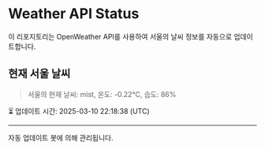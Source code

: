 
# Weather API Status

이 리포지토리는 OpenWeather API를 사용하여 서울의 날씨 정보를 자동으로 업데이트합니다.

## 현재 서울 날씨
> 서울의 현재 날씨: mist, 온도: -0.22°C, 습도: 86%

⏳ 업데이트 시간: 2025-03-10 22:18:38 (UTC)

---
자동 업데이트 봇에 의해 관리됩니다.
